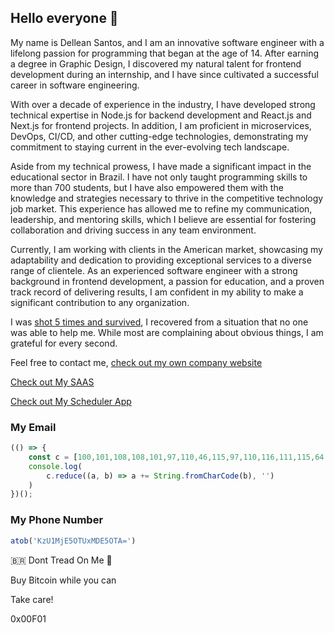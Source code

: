## Hello everyone 👋

My name is Dellean Santos, and I am an innovative software engineer with a lifelong passion for programming that began at the age of 14. After earning a degree in Graphic Design, I discovered my natural talent for frontend development during an internship, and I have since cultivated a successful career in software engineering.

With over a decade of experience in the industry, I have developed strong technical expertise in Node.js for backend development and React.js and Next.js for frontend projects. In addition, I am proficient in microservices, DevOps, CI/CD, and other cutting-edge technologies, demonstrating my commitment to staying current in the ever-evolving tech landscape.

Aside from my technical prowess, I have made a significant impact in the educational sector in Brazil. I have not only taught programming skills to more than 700 students, but I have also empowered them with the knowledge and strategies necessary to thrive in the competitive technology job market. This experience has allowed me to refine my communication, leadership, and mentoring skills, which I believe are essential for fostering collaboration and driving success in any team environment.

Currently, I am working with clients in the American market, showcasing my adaptability and dedication to providing exceptional services to a diverse range of clientele. As an experienced software engineer with a strong background in frontend development, a passion for education, and a proven track record of delivering results, I am confident in my ability to make a significant contribution to any organization.

I was [shot 5 times and survived](/IMG_1955.JPG), I recovered from a situation that no one was able to help me. While most are complaining about obvious things, I am grateful for every second.

Feel free to contact me, [check out my own company website](https://visionarylabs.pro/)

[Check out My SAAS](https://calculesimples.com.br/)

[Check out My Scheduler App](https://www.nahora.app/)

### My Email

```javascript
(() => {
    const c = [100,101,108,108,101,97,110,46,115,97,110,116,111,115,64,103,109,97,105,108,46,99,111,109];
    console.log(
        c.reduce((a, b) => a += String.fromCharCode(b), '')
    )
})();
````

### My Phone Number

```javascript
atob('KzU1MjE5OTUxMDE5OTA=')
```


🇧🇷 Dont Tread On Me 🐍

Buy Bitcoin while you can

Take care!

0x00F01
